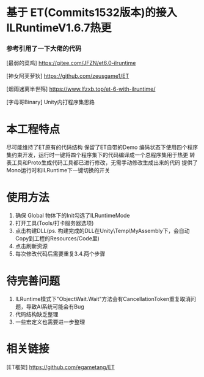 # 基于 ET(Commits1532版本)的接入ILRuntimeV1.6.7热更

### 参考引用了一下大佬的代码
[最弱的菜鸡] https://gitee.com/JFZN/et6.0-ilruntime

[神女阿芙萝狄] https://github.com/zeusgame1/ET

[烟雨迷离半世殇] https://www.lfzxb.top/et-6-with-ilruntime/

[字母哥Binary] Unity内打程序集思路

# 本工程特点
尽可能维持了ET原有的代码结构
保留了ET自带的Demo
编码状态下使用四个程序集约束开发，运行时一键将四个程序集下的代码编译成一个总程序集用于热更
转表工具和Proto生成代码工具都已进行修改，无需手动修改生成出来的代码
提供了Mono运行时和ILRuntime下一键切换的开关

# 使用方法
1. 确保 Global 物体下的Init勾选了ILRuntimeMode
2. 打开工具(Tools/打卡服务器选项)
3. 点击构建DLL(ps. 构建完成的DLL在Unity\Temp\MyAssembly下，会自动Copy到工程的Resources/Code里)
4. 点击刷新资源
5. 每次修改代码后需要重复3.4.两个步骤

# 待完善问题
1. ILRuntime模式下"ObjectWait.Wait<T>"方法会有CancellationToken重复取消问题，导致AI系统可能会有Bug
2. 代码结构缺乏整理
3. 一些宏定义也需要进一步整理

# 相关链接

[ET框架] https://github.com/egametang/ET
